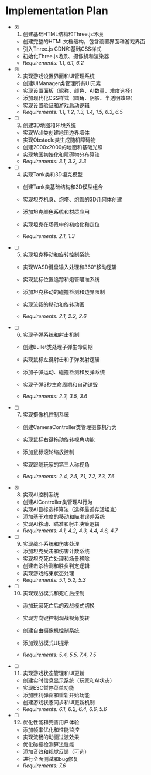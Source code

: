 # Implementation Plan

- [x] 1. 创建基础HTML结构和Three.js环境


  - 创建完整的HTML文档结构，包含设置界面和游戏界面
  - 引入Three.js CDN和基础CSS样式
  - 初始化Three.js场景、摄像机和渲染器
  - _Requirements: 1.1, 6.1, 6.2_

- [x] 2. 实现游戏设置界面和UI管理系统


  - 创建UIManager类管理所有UI元素
  - 实现设置面板（昵称、颜色、AI数量、难度选择）
  - 添加现代化CSS样式（圆角、阴影、半透明效果）
  - 实现设置验证和游戏启动逻辑
  - _Requirements: 1.1, 1.2, 1.3, 1.4, 1.5, 6.3, 6.5_


- [ ] 3. 创建3D地图和环境系统
  - 实现Wall类创建地图边界墙体
  - 实现Obstacle类生成随机障碍物
  - 创建2000x2000的地面和基础光照
  - 实现地图初始化和障碍物分布算法
  - _Requirements: 3.1, 3.2, 3.3_


- [ ] 4. 实现Tank类和3D坦克模型
  - 创建Tank类基础结构和3D模型组合
  - 实现坦克机身、炮塔、炮管的3D几何体创建
  - 添加坦克颜色系统和材质应用
  - 实现坦克在场景中的初始化和定位

  - _Requirements: 2.1, 1.3_

- [ ] 5. 实现坦克移动和旋转控制系统
  - 实现WASD键盘输入处理和360°移动逻辑
  - 实现鼠标位置追踪和炮管瞄准系统
  - 添加坦克移动的碰撞检测和边界限制

  - 实现流畅的移动和旋转动画
  - _Requirements: 2.1, 2.2, 2.6_

- [ ] 6. 实现子弹系统和射击机制
  - 创建Bullet类处理子弹生命周期
  - 实现鼠标左键射击和子弹发射逻辑

  - 添加子弹运动、碰撞检测和反弹系统
  - 实现子弹3秒生命周期和自动销毁
  - _Requirements: 2.3, 3.5, 3.6_

- [ ] 7. 实现摄像机控制系统
  - 创建CameraController类管理摄像机行为

  - 实现鼠标右键拖动旋转视角功能
  - 添加鼠标滚轮缩放控制
  - 实现跟随玩家的第三人称视角
  - _Requirements: 2.4, 2.5, 7.1, 7.2, 7.3, 7.6_

- [x] 8. 实现AI控制系统

  - 创建AIController类管理AI行为
  - 实现AI目标选择算法（选择最近存活坦克）
  - 添加基于难度的移动和瞄准误差系统
  - 实现AI移动、瞄准和射击决策逻辑
  - _Requirements: 4.1, 4.2, 4.3, 4.4, 4.6, 4.7_


- [ ] 9. 实现战斗系统和伤害处理
  - 添加坦克受击和伤害计数系统
  - 实现坦克死亡处理和场景移除
  - 创建击杀检测和胜负判定逻辑
  - 实现游戏结束状态处理
  - _Requirements: 5.1, 5.2, 5.3_


- [ ] 10. 实现观战模式和死亡后控制
  - 添加玩家死亡后的观战模式切换
  - 实现方向键控制观战视角旋转
  - 创建自由摄像机控制系统
  - 添加观战模式UI提示


  - _Requirements: 5.4, 5.5, 7.4, 7.5_

- [ ] 11. 实现游戏状态管理和UI更新
  - 创建实时信息显示系统（玩家和AI状态）
  - 实现ESC暂停菜单功能
  - 添加胜利弹窗和重新开始功能
  - 创建游戏状态同步和UI更新机制
  - _Requirements: 6.1, 6.2, 6.4, 6.6, 5.6_

- [ ] 12. 优化性能和完善用户体验
  - 添加帧率优化和性能监控
  - 实现流畅的动画过渡效果
  - 优化碰撞检测算法性能
  - 添加音效和视觉反馈（可选）
  - 进行全面测试和bug修复
  - _Requirements: 7.6_